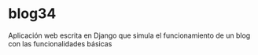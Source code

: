 # blog34
Aplicación web escrita en Django que simula el funcionamiento de un blog con las funcionalidades básicas
